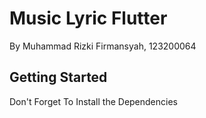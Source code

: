 # Music Lyric Flutter

By Muhammad Rizki Firmansyah, 123200064

## Getting Started

Don't Forget To Install the Dependencies
